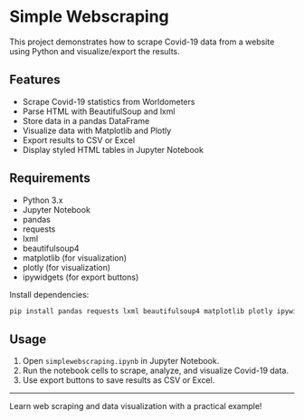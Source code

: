 # Simple Webscraping

This project demonstrates how to scrape Covid-19 data from a website using Python and visualize/export the results.

## Features

- Scrape Covid-19 statistics from Worldometers
- Parse HTML with BeautifulSoup and lxml
- Store data in a pandas DataFrame
- Visualize data with Matplotlib and Plotly
- Export results to CSV or Excel
- Display styled HTML tables in Jupyter Notebook

## Requirements

- Python 3.x
- Jupyter Notebook
- pandas
- requests
- lxml
- beautifulsoup4
- matplotlib (for visualization)
- plotly (for visualization)
- ipywidgets (for export buttons)

Install dependencies:
```bash
pip install pandas requests lxml beautifulsoup4 matplotlib plotly ipywidgets
```

## Usage

1. Open `simplewebscraping.ipynb` in Jupyter Notebook.
2. Run the notebook cells to scrape, analyze, and visualize Covid-19 data.
3. Use export buttons to save results as CSV or Excel.

---

Learn web scraping and data visualization with a practical example!